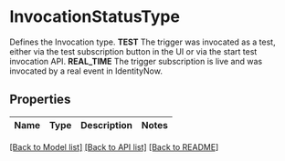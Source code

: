 # InvocationStatusType

Defines the Invocation type.  **TEST** The trigger was invocated as a test, either via the test subscription button in the UI or via the start test invocation API.  **REAL_TIME** The trigger subscription is live and was invocated by a real event in IdentityNow.

## Properties

Name | Type | Description | Notes
------------ | ------------- | ------------- | -------------

[[Back to Model list]](../README.md#documentation-for-models) [[Back to API list]](../README.md#documentation-for-api-endpoints) [[Back to README]](../README.md)


